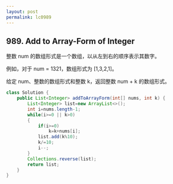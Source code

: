 ```yaml
---
layout: post
permalink: lc0989 
---
```


## 989. Add to Array-Form of Integer

整数 num 的数组形式是一个数组，以从左到右的顺序表示其数字。

例如，对于 num = 1321，数组形式为 [1,3,2,1]。

给定 num、整数的数组形式和整数 k，返回整数 num + k 的数组形式。

```java
class Solution {
    public List<Integer> addToArrayForm(int[] nums, int k) {
        List<Integer> list=new ArrayList<>();
        int i=nums.length-1;
        while(i>=0 || k>0)
        {
            if(i>=0)
                k=k+nums[i];
            list.add(k%10);
            k/=10;
            i--;
        }
        Collections.reverse(list);
        return list;
    }
}
```